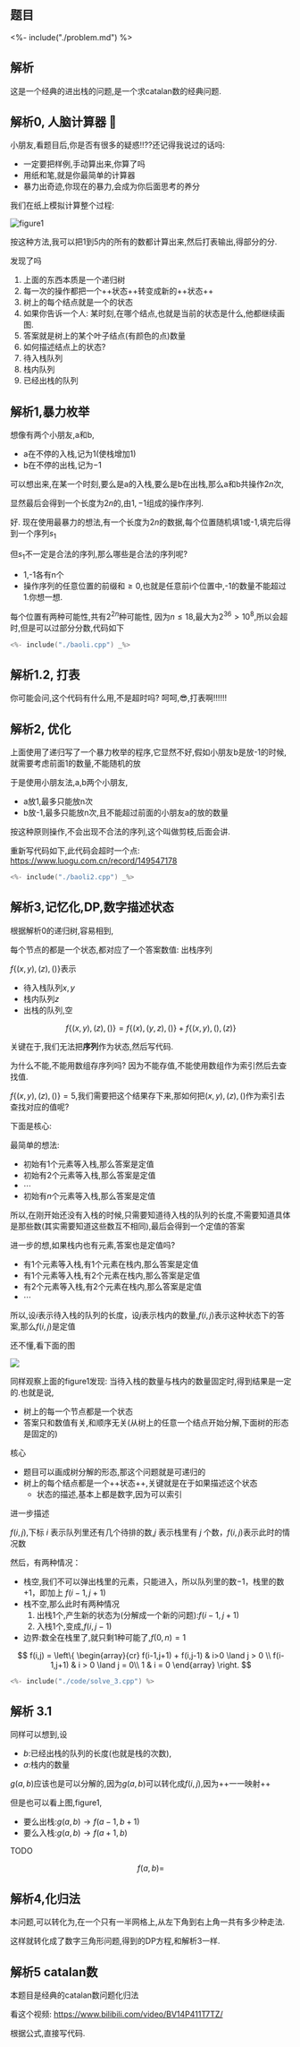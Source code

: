 ## 题目

<%- include("./problem.md") %>

## 解析


这是一个经典的进出栈的问题,是一个求catalan数的经典问题.

## 解析0, 人脑计算器 🧠

小朋友,看题目后,你是否有很多的疑惑!!??还记得我说过的话吗:

- 一定要把样例,手动算出来,你算了吗
- 用纸和笔,就是你最简单的计算器
- 暴力出奇迹,你现在的暴力,会成为你后面思考的养分

我们在纸上模拟计算整个过程:

![figure1](./svg/baoli.svg)



按这种方法,我可以把1到5内的所有的数都计算出来,然后打表输出,得部分的分.


发现了吗

1. 上面的东西本质是一个递归树
2. 每一次的操作都把一个++状态++转变成新的++状态++
3. 树上的每个结点就是一个的状态
4. 如果你告诉一个人: 某时刻,在哪个结点,也就是当前的状态是什么,他都继续画图.
5. 答案就是树上的某个叶子结点(有颜色的点)数量
6. 如何描述结点上的状态?
  1. 待入栈队列
  2. 栈内队列
  3. 已经出栈的队列


## 解析1,暴力枚举

想像有两个小朋友,a和b,

- a在不停的入栈,记为$1$(使栈增加1)
- b在不停的出栈,记为$-1$

可以想出来,在某一个时刻,要么是a的入栈,要么是b在出栈,那么a和b共操作$2n$次,

显然最后会得到一个长度为$2n$的,由$1,-1$组成的操作序列. 

好. 现在使用最暴力的想法,有一个长度为$2n$的数据,每个位置随机填1或-1,填完后得到一个序列$s_1$

但$s_1$不一定是合法的序列,那么哪些是合法的序列呢?

- 1,-1各有n个
- 操作序列的任意位置的前缀和$\geqslant 0$,也就是任意前i个位置中,-1的数量不能超过1.你想一想.

每个位置有两种可能性,共有$2^{2n}$种可能性, 因为$n \leqslant 18$,最大为$2^{36} > 10^8$,所以会超时,但是可以过部分分数,代码如下


```cpp
<%- include("./baoli.cpp") _%>
```
## 解析1.2, 打表

你可能会问,这个代码有什么用,不是超时吗? 呵呵,😎,打表啊!!!!!!

## 解析2, 优化

上面使用了递归写了一个暴力枚举的程序,它显然不好,假如小朋友b是放-1的时候,就需要考虑前面1的数量,不能随机的放

于是使用小朋友法,a,b两个小朋友,

- a放1,最多只能放n次
- b放-1,最多只能放n次,且不能超过前面的小朋友a的放的数量

按这种原则操作,不会出现不合法的序列,这个叫做剪枝,后面会讲.

重新写代码如下,此代码会超时一个点: https://www.luogu.com.cn/record/149547178


```cpp
<%- include("./baoli2.cpp") _%>
```

## 解析3,记忆化,DP,数字描述状态


根据解析0的递归树,容易相到,

每个节点的都是一个状态,都对应了一个答案数值: 出栈序列

$f\{ (x,y),(z),() \}$表示

- 待入栈队列$x,y$
- 栈内队列$z$
- 出栈的队列,空

$$
f\{ (x,y),(z),() \} = f\{ (x),(y,z),() \} + f\{ (x,y),(),(z) \}
$$

关键在于,我们无法把**序列**作为状态,然后写代码.

为什么不能,不能用数组存序列吗? 因为不能存值,不能使用数组作为索引然后去查找值.

$f\{(x,y),(z),()\} = 5$,我们需要把这个结果存下来,那如何把$(x,y),(z),()$作为索引去查找对应的值呢?

下面是核心:

最简单的想法:

- 初始有$1$个元素等入栈,那么答案是定值
- 初始有$2$个元素等入栈,那么答案是定值
- $\cdots$
- 初始有$n$个元素等入栈,那么答案是定值

所以,在刚开始还没有入栈的时候,只需要知道待入栈的队列的长度,不需要知道具体是那些数(其实需要知道这些数互不相同),最后会得到一个定值的答案

进一步的想,如果栈内也有元素,答案也是定值吗?

- 有$1$个元素等入栈,有$1$个元素在栈内,那么答案是定值
- 有$1$个元素等入栈,有$2$个元素在栈内,那么答案是定值
- 有$2$个元素等入栈,有$2$个元素在栈内,那么答案是定值
- $\cdots$

所以,设$i$表示待入栈的队列的长度，设$j$表示栈内的数量,$f(i,j)$表示这种状态下的答案,那么$f(i,j)$是定值

还不懂,看下面的图

![](./svg/state.svg)

同样观察上面的figure1发现: 当待入栈的数量与栈内的数量固定时,得到结果是一定的.也就是说,

- 树上的每一个节点都是一个状态
- 答案只和数值有关,和顺序无关(从树上的任意一个结点开始分解,下面树的形态是固定的)

核心

- 题目可以画成树分解的形态,那这个问题就是可递归的
- 树上的每个结点都是一个++状态++,关键就是在于如果描述这个状态
  - 状态的描述,基本上都是数字,因为可以索引


进一步描述

$f(i,j)$,下标 $i$ 表示队列里还有几个待排的数,$j$ 表示栈里有 $j$ 个数，$f(i,j)$表示此时的情况数

然后，有两种情况：

- 栈空,我们不可以弹出栈里的元素，只能进入，所以队列里的数$−1$，栈里的数$+1$，即加上 $f(i−1,j+1)$
- 栈不空,那么此时有两种情况
  1. 出栈$1$个,产生新的状态为(分解成一个新的问题):$f(i-1,j+1)$
  2. 入栈$1$个,变成,$f(i,j-1)$
- 边界:数全在栈里了,就只剩$1$种可能了,$f(0,n)=1$

$$
f(i,j) = \left\{
    \begin{array}{cr}
    f(i-1,j+1) + f(i,j-1) & i>0 \land j > 0 \\
    f(i-1,j+1) & i > 0 \land j = 0\\
    1 & i = 0 
    \end{array}
\right.
$$

```cpp
<%- include("./code/solve_3.cpp") %>
```


## 解析 3.1

同样可以想到,设

- $b$:已经出栈的队列的长度(也就是栈的次数),
- $a$:栈内的数量

$g(a,b)$应该也是可以分解的,因为$g(a,b)$可以转化成$f(i,j)$,因为++一一映射++


但是也可以看上图,figure1,

- 要么出栈:$g(a,b) \to f(a-1,b+1)$
- 要么入栈:$g(a,b) \to f(a+1,b)$

TODO 

$$
f(a,b) = 
$$

## 解析4,化归法

本问题,可以转化为,在一个只有一半网格上,从左下角到右上角一共有多少种走法.

这样就转化成了数字三角形问题,得到的DP方程,和解析3一样.

## 解析5 catalan数

本题目是经典的catalan数问题化归法

看这个视频: https://www.bilibili.com/video/BV14P411T7TZ/

根据公式,直接写代码.
